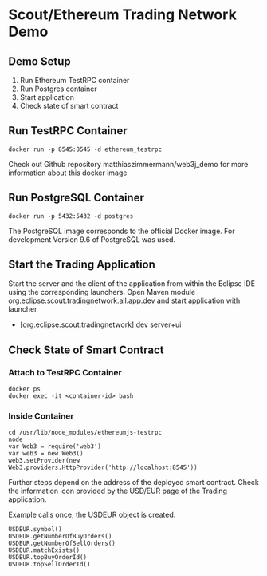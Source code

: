# Scout/Ethereum Trading Network Demo

## Demo Setup

1. Run Ethereum TestRPC container
2. Run Postgres container
3. Start application
4. Check state of smart contract

## Run TestRPC Container

```
docker run -p 8545:8545 -d ethereum_testrpc
```

Check out Github repository matthiaszimmermann/web3j_demo for more information about this docker image

## Run PostgreSQL Container

```
docker run -p 5432:5432 -d postgres
```

The PostgreSQL image corresponds to the official Docker image. For development Version 9.6 of PostgreSQL was used.

## Start the Trading Application

Start the server and the client of the application from within the Eclipse IDE using the corresponding launchers.
Open Maven module org.eclipse.scout.tradingnetwork.all.app.dev and start application with launcher

- [org.eclipse.scout.tradingnetwork] dev server+ui

## Check State of Smart Contract

### Attach to TestRPC Container

```
docker ps
docker exec -it <container-id> bash
```

### Inside Container

```
cd /usr/lib/node_modules/ethereumjs-testrpc
node
var Web3 = require('web3')
var web3 = new Web3()
web3.setProvider(new Web3.providers.HttpProvider('http://localhost:8545'))
```

Further steps depend on the address of the deployed smart contract. Check the information icon provided by the USD/EUR page of the Trading application.

Example calls once, the USDEUR object is created.

```
USDEUR.symbol()
USDEUR.getNumberOfBuyOrders()
USDEUR.getNumberOfSellOrders()
USDEUR.matchExists()
USDEUR.topBuyOrderId()
USDEUR.topSellOrderId()
```
